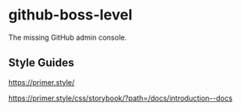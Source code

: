 # github-boss-level
The missing GitHub admin console.

## Style Guides

https://primer.style/

https://primer.style/css/storybook/?path=/docs/introduction--docs
